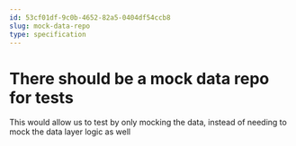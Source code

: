 ```yaml
---
id: 53cf01df-9c0b-4652-82a5-0404df54ccb8
slug: mock-data-repo
type: specification
---
```


# There should be a mock data repo for tests

This would allow us to test by only mocking the data, instead of needing to mock the data layer logic as well

